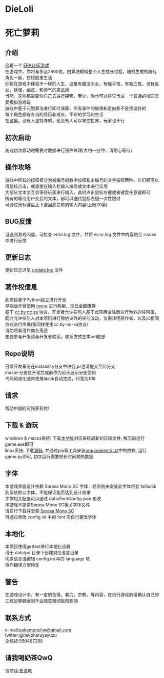 DieLoli
====
死亡萝莉
====

介绍
----
这是一个 [ERALIKE游戏](http://www.emuera.net/) \
在游戏中，你将与多达2800位，由算法模拟整个人生成长过程，随机生成的游戏角色一起，在校园里生活 \
你将在游戏中体验不一样的人生，这里有魔法少女，有触手怪，有吸血鬼，也有巫女，妖怪，幽灵，和帅气的魔法师 \
当然，这些都需要你自己去进行探索，至少，你也可以将它当成一个普通的校园恋爱模拟游戏玩 \
游戏中基于元胞算法进行即时演算，所有事件的脉络和走向都不是预设好的 \
每个角色都有各自的经历和成长，不断的学习和生活 \
在这里，没有人是特殊的，也没有人可以掌控世界，玩家也不行

初次启动
----
游戏初次启动时需要对数据进行预热处理(大约一分钟，请耐心等待)

操作攻略
----
游戏中所有的按钮都分为被编号的数字按钮和未编号的文字按钮两种，它们都可以用鼠标点击，或直接在输入栏输入编号或文本进行交用 \
大部分文本交互会等待玩家进行输入，此时点击鼠标左键或者键盘任意键即可 \
所有的等待用户交互的文本，都可以通过鼠标右键一次性跳过 \
可通过光标键盘上下键回溯之前的输入内容(上限20条)

BUG反馈
----
当遇到游戏闪退，可检查 error.log 文件，并将 error.log 文件中内容贴至 issues 中进行反馈

更新日志
----
更新日志详见 [update.log](https://github.com/pokemonchw/dieloli/blob/master/update.log) 文件

著作权信息
----
此项目基于Python独立进行开发 \
早期版本曾使用 [pyera](https://github.com/qsjl11/pyera/) 进行构架，现已全部废弃 \
基于 [cc by nc sa](http://creativecommons.org/licenses/by-nc-sa/2.0/) 协议，开发者允许任何人基于此项目做除商业行为外的任何事，同时允许任何人对本项目进行除协议外的任何改动，仅需注明原作者，以及以相同方式进行传播(指同样使用cc by-nc-sa协议) \
请勿将其用作商业用途 \
想要参与开发请与开发者联系，联系方式在本md底部

Repo说明
----
日常开发备份在instability分支中进行,pr也请提交至此分支 \
master分支在开发完成前作为设计展示分支使用 \
代码风格化通常使用black自动完成，行宽为108

请求
----
帮助中国的可怜萝莉控!

下载 & 游玩
----
windows & macos系统: 下载[本地址](https://github.com/pokemonchw/dieloli/releases)对应系统最新的压缩文件, 解压后运行game.exe即可 \
linux系统: 下载[源码](https://github.com/pokemonchw/dieloli/archive/refs/heads/master.zip), 并通过pip等工具安装[requirements.txt](https://github.com/pokemonchw/dieloli/blob/master/requirements.txt)中的依赖, 运行game.py即可, 初次运行需要较长时间预热数据

字体
----
本游戏界面设计依赖 Sarasa Mono SC 字体，若系统未安装此字体将会 fallback 到系统默认字体，不能保证能否达到设计效果 \
字体相关配置可以通过 data/FontConfig.json 更改 \
本游戏不提供Sarasa Mono SC相关字体文件 \
请自行下载并安装:[Sarasa Mono SC](https://github.com/be5invis/Sarasa-Gothic) \
可通过修改 config.ini 中的 font 项自行更改字体

本地化
----
本项目使用gettext进行本地化设置 \
请于 data/po 目录下创建对应语言目录 \
切换语言请编辑 config.ini 中的 language 项 \
协作翻译方案待定

警告
----
在游戏设计中，有一定的色情，暴力，宗教，等内容，在进行游戏前请确认自己的三观足够健全到不会随意被动摇和影响

联系方式
----
e-mail:pokemonchw@gmail.com \
twitter:@nekoharuyayuzu \
企鹅裙:950487389

请我喝奶茶QwQ
----
请前往:[爱发电](https://afdian.net/@byayoi)

